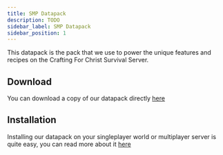 ```yaml
---
title: SMP Datapack
description: TODO
sidebar_label: SMP Datapack
sidebar_position: 1
---
```


This datapack is the pack that we use to power the unique features and recipes on the Crafting For Christ Survival Server.

## Download
You can download a copy of our datapack directly [here](https://github.com/ModularEnigma/SMP-Datapack/archive/refs/heads/master.zip)

## Installation
Installing our datapack on your singleplayer world or multiplayer server is quite easy, you can read more about it [here](../../miscellaneous/installingDatapacks.md)